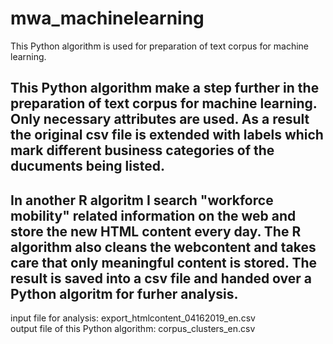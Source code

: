 # mwa_machinelearning
This Python algorithm is used for preparation of text corpus for machine learning.

## This Python algorithm make a step further in the preparation of text corpus for machine learning. Only necessary attributes are used. As a result the original csv file is extended with labels which mark different business categories of the ducuments being listed.

## In another R algoritm I search "workforce mobility" related information on the web and store the new HTML content every day. The R algorithm also cleans the webcontent and takes care that only meaningful content is stored. The result is saved into a csv file and handed over a Python algoritm for furher analysis.

input file for analysis: export_htmlcontent_04162019_en.csv </br>
output file of this Python algorithm: corpus_clusters_en.csv

